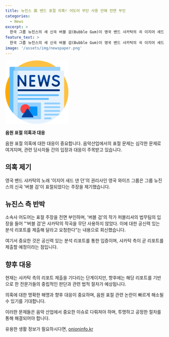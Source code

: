 ```yaml
---
title: 뉴진스 英 밴드 표절 의혹! 어도어 무단 사용 안해 전면 부인
categories:
  - News
excerpt: >
  한국 그룹 뉴진스의 새 신곡 버블 검(Bubble Gum)이 영국 밴드 샤카탁의 곡 이지어 새드 댄 던(Easier Said Than Done)을 표절했다는 주장이 제기되었다. 이에 대해 소속사 어도어는 주장을 부인하고, 샤카탁의 권리사 영국 와이즈 그룹이 저작권 침해로 내용증명을 제출했다. 뉴진스 측은 표절 의혹을 부정하고, 샤카탁의 리포트를 요청했으며, 샤카탁은 리포트를 제공할 것이라 응답했지만 아직 제출되지 않은 상황이다. (150자)
feature_text: >
  한국 그룹 뉴진스의 새 신곡 버블 검(Bubble Gum)이 영국 밴드 샤카탁의 곡 이지어 새드 댄 던(Easier Said Than Done)을 표절했다는 주장이 제기되었다. 이에 대해 소속사 어도어는 주장을 부인하고, 샤카탁의 권리사 영국 와이즈 그룹이 저작권 침해로 내용증명을 제출했다. 뉴진스 측은 표절 의혹을 부정하고, 샤카탁의 리포트를 요청했으며, 샤카탁은 리포트를 제공할 것이라 응답했지만 아직 제출되지 않은 상황이다. (150자)
image: '/assets/img/newspaper.png'
---
```


<p><img src="/assets/img/newspaper.png" alt="kimp 속보" /></p>

<p><b>음원 표절 의혹과 대응</b></p>

<p>음원 표절 의혹에 대한 대응이 중요합니다. 음악산업에서의 표절 문제는 심각한 문제로 여겨지며, 관련 당사자들 간의 입장과 대응이 주목받고 있습니다.</p>

<h2 data-ke-size="size26">의혹 제기</h2>

<p>영국 밴드 샤카탁의 노래 '이지어 새드 댄 던'의 권리사인 영국 와이즈 그룹은 그룹 뉴진스의 신곡 '버블 검'이 표절되었다는 주장을 제기했습니다.</p>

<h2 data-ke-size="size26">뉴진스 측 반박</h2>

<p>소속사 어도어는 표절 주장을 전면 부인하며, '버블 검'의 작가 퍼블리셔의 법무팀의 입장을 들어 "‘버블 검’은 샤카탁의 작곡을 무단 사용하지 않았다. 이에 대한 공신력 있는 분석 리포트를 제출해 달라고 요청한다"는 내용으로 회신했습니다.</p>

<p>여기서 중요한 것은 공신력 있는 분석 리포트를 통한 입증이며, 샤카탁 측이 곧 리포트를 제출할 예정이라는 점입니다.</p>

<h2 data-ke-size="size26">향후 대응</h2>

<p>현재는 샤카탁 측의 리포트 제출을 기다리는 단계이지만, 향후에는 해당 리포트를 기반으로 한 전문가들의 중립적인 판단과 관련 법적 절차가 예상됩니다.</p>

<p>의혹에 대한 명확한 해명과 향후 대응이 중요하며, 음원 표절 관련 논란이 빠르게 해소될 수 있기를 기대합니다.</p>

<p>이러한 문제들은 음악 산업에서 중요한 이슈로 다뤄져야 하며, 투명하고 공정한 절차를 통해 해결되어야 합니다.</p>
유용한 생활 정보가 필요하시다면, <a href="https://onioninfo.kr" rel="dofollow">onioninfo.kr</a>


